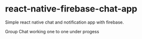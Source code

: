# react-native-firebase-chat-app
Simple react native chat and notification app with firebase.

Group Chat working
one to one under progess

